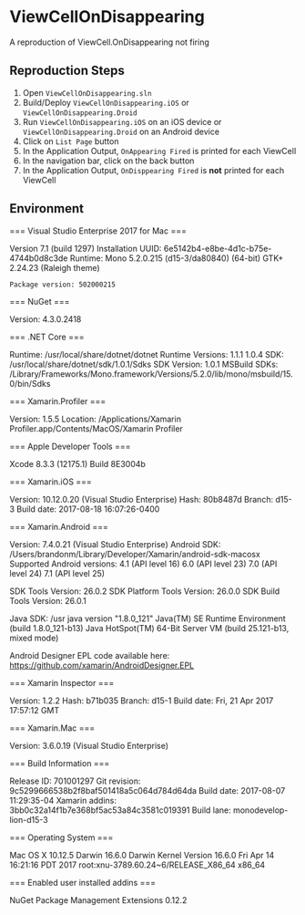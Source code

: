 # ViewCellOnDisappearing
A reproduction of ViewCell.OnDisappearing not firing

## Reproduction Steps
1. Open `ViewCellOnDisappearing.sln`
2. Build/Deploy `ViewCellOnDisappearing.iOS` or `ViewCellOnDisappearing.Droid`
3. Run `ViewCellOnDisappearing.iOS` on an iOS device or `ViewCellOnDisappearing.Droid` on an Android device
4. Click on `List Page` button
5. In the Application Output, `OnAppearing Fired` is printed for each ViewCell
6. In the navigation bar, click on the back button
7. In the Application Output, `OnDisppearing Fired` is **not** printed for each ViewCell


## Environment

=== Visual Studio Enterprise 2017 for Mac ===

Version 7.1 (build 1297)
Installation UUID: 6e5142b4-e8be-4d1c-b75e-4744b0d8c3de
Runtime:
	Mono 5.2.0.215 (d15-3/da80840) (64-bit)
	GTK+ 2.24.23 (Raleigh theme)

	Package version: 502000215

=== NuGet ===

Version: 4.3.0.2418

=== .NET Core ===

Runtime: /usr/local/share/dotnet/dotnet
Runtime Versions:
	1.1.1
	1.0.4
SDK: /usr/local/share/dotnet/sdk/1.0.1/Sdks
SDK Version: 1.0.1
MSBuild SDKs: /Library/Frameworks/Mono.framework/Versions/5.2.0/lib/mono/msbuild/15.0/bin/Sdks

=== Xamarin.Profiler ===

Version: 1.5.5
Location: /Applications/Xamarin Profiler.app/Contents/MacOS/Xamarin Profiler

=== Apple Developer Tools ===

Xcode 8.3.3 (12175.1)
Build 8E3004b

=== Xamarin.iOS ===

Version: 10.12.0.20 (Visual Studio Enterprise)
Hash: 80b8487d
Branch: d15-3
Build date: 2017-08-18 16:07:26-0400

=== Xamarin.Android ===

Version: 7.4.0.21 (Visual Studio Enterprise)
Android SDK: /Users/brandonm/Library/Developer/Xamarin/android-sdk-macosx
	Supported Android versions:
		4.1 (API level 16)
		6.0 (API level 23)
		7.0 (API level 24)
		7.1 (API level 25)

SDK Tools Version: 26.0.2
SDK Platform Tools Version: 26.0.0
SDK Build Tools Version: 26.0.1

Java SDK: /usr
java version "1.8.0_121"
Java(TM) SE Runtime Environment (build 1.8.0_121-b13)
Java HotSpot(TM) 64-Bit Server VM (build 25.121-b13, mixed mode)

Android Designer EPL code available here:
https://github.com/xamarin/AndroidDesigner.EPL

=== Xamarin Inspector ===

Version: 1.2.2
Hash: b71b035
Branch: d15-1
Build date: Fri, 21 Apr 2017 17:57:12 GMT

=== Xamarin.Mac ===

Version: 3.6.0.19 (Visual Studio Enterprise)

=== Build Information ===

Release ID: 701001297
Git revision: 9c5299666538b2f8baf501418a5c064d784d64da
Build date: 2017-08-07 11:29:35-04
Xamarin addins: 3bb0c32a14f1b7e368bf5ac53a84c3581c019391
Build lane: monodevelop-lion-d15-3

=== Operating System ===

Mac OS X 10.12.5
Darwin 16.6.0 Darwin Kernel Version 16.6.0
    Fri Apr 14 16:21:16 PDT 2017
    root:xnu-3789.60.24~6/RELEASE_X86_64 x86_64

=== Enabled user installed addins ===

NuGet Package Management Extensions 0.12.2


